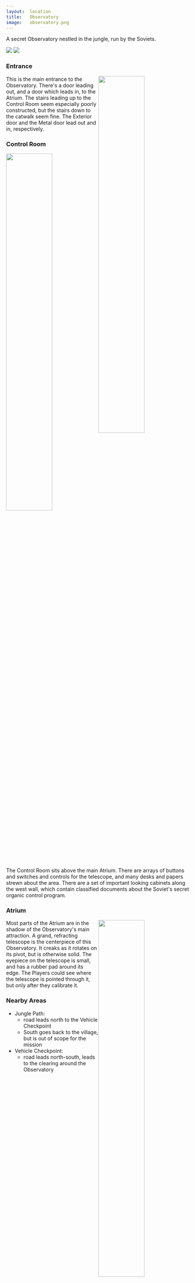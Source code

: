 ```yaml
---
layout:  location
title:   Observatory
image:   observatory.png
---
```



A secret Observatory nestled in the jungle, run by the Soviets.

<img src="{{site.baseurl}}/assets/observatory-top-text-0.png"/>
<img src="{{site.baseurl}}/assets/observatory-side-text-0.png"/>


### Entrance ###
<img src="{{site.baseurl}}/assets/observatory-top-entrance.png" style="float:right; width:50%;"/>
This is the main entrance to the Observatory.
There's a door leading out, and a door which leads in, to the Atrium.
The stairs leading up to the Control Room seem especially poorly constructed,
but the stairs down to the catwalk seem fine.
The Exterior door and the Metal door lead out and in, respectively.


### Control Room ###
<img src="{{site.baseurl}}/assets/observatory-top-control-room.png" style="float:right; width:50%;"/>
The Control Room sits above the main Atrium.
There are arrays of buttons and switches and controls for the telescope,
and many desks and papers strewn about the area.
There are a set of important looking cabinets along the west wall,
which contain classified documents about the Soviet's secret organic control program.


### Atrium ###
<img src="{{site.baseurl}}/assets/observatory.png" style="float:right; width:50%;"/>
Most parts of the Atrium are in the shadow of the Observatory's main attraction.
A grand, refracting telescope is the centerpiece of this Observatory.
It creaks as it rotates on its pivot, but is otherwise solid.
The eyepiece on the telescope is small, and has a rubber pad around its edge.
The Players could see where the telescope is pointed through it,
but only after they calibrate it.


### Nearby Areas ###

- Jungle Path:
    - road leads north to the Vehicle Checkpoint
    - South goes back to the village, but is out of scope for the mission
- Vehicle Checkpoint:
    - road leads north-south, leads to the clearing around the Observatory


